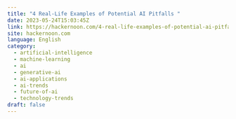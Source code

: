 ```yaml
---
title: "4 Real-Life Examples of Potential AI Pitfalls "
date: 2023-05-24T15:03:45Z
link: https://hackernoon.com/4-real-life-examples-of-potential-ai-pitfalls?source=rss&utm_medium=RSS&utm_source=news.12bit.vn
site: hackernoon.com
language: English
category:
  - artificial-intelligence
  - machine-learning
  - ai
  - generative-ai
  - ai-applications
  - ai-trends
  - future-of-ai
  - technology-trends
draft: false
---
```

